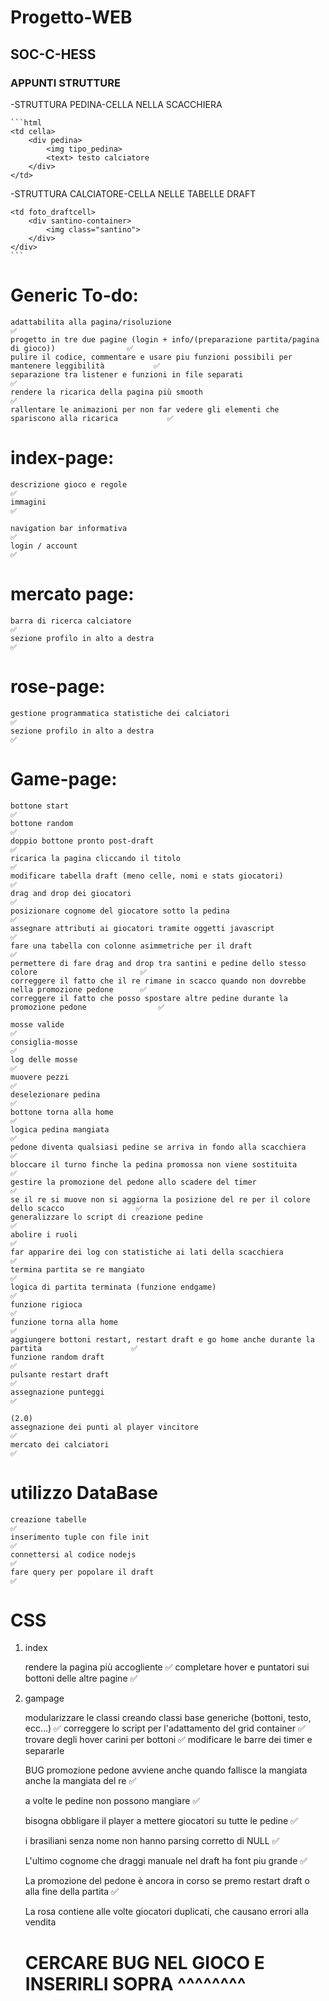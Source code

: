 # Progetto-WEB
## SOC-C-HESS

### APPUNTI STRUTTURE
-STRUTTURA PEDINA-CELLA NELLA SCACCHIERA

    ```html
    <td cella>
        <div pedina>
            <img tipo_pedina>
            <text> testo calciatore
        </div>
    </td>

-STRUTTURA CALCIATORE-CELLA NELLE TABELLE DRAFT

    <td foto_draftcell>
        <div santino-container>
            <img class="santino">
        </div>
    </div>
    ```
###




# Generic To-do:

    adattabilita alla pagina/risoluzione                                                            ✅
    progetto in tre due pagine (login + info/(preparazione partita/pagina di gioco))                ✅
    pulire il codice, commentare e usare piu funzioni possibili per mantenere leggibilità           ✅
    separazione tra listener e funzioni in file separati                                            ✅
    rendere la ricarica della pagina più smooth                                                     ✅
    rallentare le animazioni per non far vedere gli elementi che spariscono alla ricarica           ✅

# index-page:

    descrizione gioco e regole                                                                      ✅
    immagini                                                                                        ✅
    
    navigation bar informativa                                                                      ✅
    login / account                                                                                 ✅

# mercato page:

    barra di ricerca calciatore                                                                     ✅ 
    sezione profilo in alto a destra                                                                ✅

    
# rose-page:

    gestione programmatica statistiche dei calciatori                                               ✅
    sezione profilo in alto a destra                                                                ✅


# Game-page:

    bottone start                                                                                   ✅
    bottone random                                                                                  ✅
    doppio bottone pronto post-draft                                                                ✅
    ricarica la pagina cliccando il titolo                                                          ✅
    modificare tabella draft (meno celle, nomi e stats giocatori)                                   ✅ 
    drag and drop dei giocatori                                                                     ✅
    posizionare cognome del giocatore sotto la pedina                                               ✅
    assegnare attributi ai giocatori tramite oggetti javascript                                     ✅
    fare una tabella con colonne asimmetriche per il draft                                          ✅
    permettere di fare drag and drop tra santini e pedine dello stesso colore                       ✅
    correggere il fatto che il re rimane in scacco quando non dovrebbe nella promozione pedone      ✅
    correggere il fatto che posso spostare altre pedine durante la promozione pedone                ✅

    mosse valide                                                                                    ✅
    consiglia-mosse                                                                                 ✅
    log delle mosse                                                                                 ✅
    muovere pezzi                                                                                   ✅
    deselezionare pedina                                                                            ✅
    bottone torna alla home                                                                         ✅
    logica pedina mangiata                                                                          ✅
    pedone diventa qualsiasi pedine se arriva in fondo alla scacchiera                              ✅
    bloccare il turno finche la pedina promossa non viene sostituita                                ✅
    gestire la promozione del pedone allo scadere del timer                                         ✅
    se il re si muove non si aggiorna la posizione del re per il colore dello scacco                ✅
    generalizzare lo script di creazione pedine                                                     ✅
    abolire i ruoli                                                                                 ✅
    far apparire dei log con statistiche ai lati della scacchiera                                   ✅
    termina partita se re mangiato                                                                  ✅
    logica di partita terminata (funzione endgame)                                                  ✅
    funzione rigioca                                                                                ✅
    funzione torna alla home                                                                        ✅
    aggiungere bottoni restart, restart draft e go home anche durante la partita                    ✅
    funzione random draft                                                                           ✅
    pulsante restart draft                                                                          ✅
    assegnazione punteggi                                                                           ✅

    (2.0)
    assegnazione dei punti al player vincitore                                                      ✅
    mercato dei calciatori                                                                          ✅
                                                                                           


# utilizzo DataBase
    creazione tabelle                                                                               ✅
    inserimento tuple con file init                                                                 ✅
    connettersi al codice nodejs                                                                    ✅
    fare query per popolare il draft                                                                ✅

    
# CSS

1. index

    rendere la pagina più accogliente                                                               ✅
    completare hover e puntatori sui bottoni delle altre pagine                                     ✅





2. gampage

    modularizzare le classi creando classi base generiche (bottoni, testo, ecc...)                  ✅
    correggere lo script per l'adattamento del grid container                                       ✅
    trovare degli hover carini per bottoni                                                          ✅
    modificare le barre dei timer e separarle                                   

    BUG
    promozione pedone avviene anche quando fallisce la mangiata anche la mangiata del re            ✅

    a volte le pedine non possono mangiare                                                          ✅

    bisogna obbligare il player a mettere giocatori su tutte le pedine                              ✅

    i brasiliani senza nome non hanno parsing corretto di NULL                                      ✅

    L'ultimo cognome che draggi manuale nel draft ha font piu grande                                ✅

    La promozione del pedone è ancora in corso se premo restart draft o alla fine della partita     ✅

    La rosa contiene alle volte giocatori duplicati, che causano errori alla vendita


    # CERCARE BUG NEL GIOCO E INSERIRLI SOPRA ^^^^^^^^

    


    